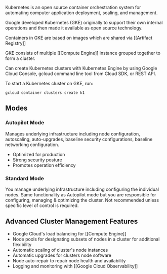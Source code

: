 
Kubernetes is an open source container orchestration system for automating computer application deployment, scaling, and management.

Google developed Kubernetes (GKE) originally to support their own internal operations and then made it available as open source technology.

Containers in GKE are based on images which are shared via [[Artifact Registry]]

GKE consists of multiple [[Compute Engine]] instance grouped together to form a cluster.

Can create Kubernetes clusters with Kubernetes Engine by using Google Cloud Console, gcloud command line tool from Cloud SDK, or REST API.

To start a Kubernetes cluster on GKE, run:

```
gcloud container clusters create k1
```

## Modes

### Autopilot Mode
Manages underlying infrastructure including node configuration, autoscaling, auto-upgrades, baseline security configurations, baseline networking configuration.
- Optimized for production
- Strong security posture
- Promotes operation efficiency

### Standard Mode
You manage underlying infrastructure including configuring the individual nodes. Same functionality as Autopilot mode but you are responsible for configuring, managing & optimizing the cluster. Not recommended unless specific level of control is required.

 
## Advanced Cluster Management Features

- Google Cloud's load balancing for [[Compute Engine]]
- Node pools for designating subsets of nodes in a cluster for additional flexibility
- Automatic scaling of cluster's node instances
- Automatic upgrades for clusters node software
- Node auto-repair to repair node health and availability
- Logging and monitoring with [[Google Cloud Observability]]



 
 
